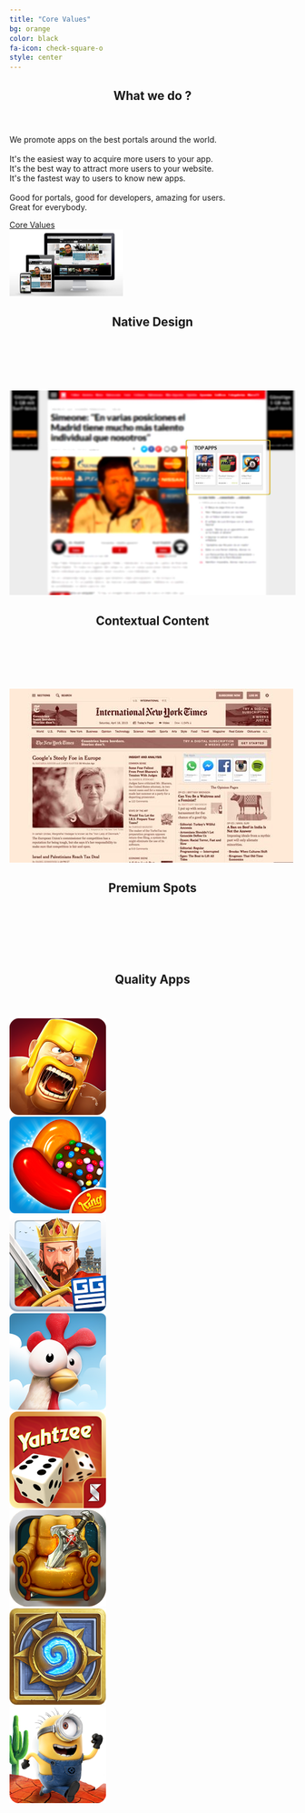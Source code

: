 ```yaml
---
title: "Core Values"
bg: orange
color: black
fa-icon: check-square-o
style: center
---
```



<!-- Banner -->
<section id="banner">
	<header>
		<h2>What we do ?</h2>
	</header>
	<p>
	We promote apps on the best portals around the world.<br/><br/>
	It's the easiest way to acquire more users to your app.<br/>
	It's the best way to attract more users to your website.<br/>
	It's the fastest way to users to know new apps.<br/><br/>
	Good for portals, good for developers, amazing for users.<br/>
	Great for everybody.
	</p>
	<footer>
		<a href="#first" class="button style2 scrolly">Core Values</a>
	</footer>
</section>

<!-- core value 1 -->
<article id="first" class="container box style1 right">
	<a href="#" class="image fit"><img src="images/core_values/native-design.jpg" width="200" /></a>
	<div class="inner">
		<header>
			<h2>Native Design</h2>
		</header>
		<br/>
		<br/>
		<br/>
	</div>
</article>

<!-- core value 2 -->
<article class="container box style1 left">
	<a href="#" class="image fit"><img src="images/core_values/context-content.jpg" /></a>
	<div class="inner">
		<header>
			<h2>Contextual Content</h2>
		</header>
		<br/>
		<br/>
		<br/>
	</div>
</article>

<!-- core value 3 -->
<article class="container box style1 left">
	<a href="#" class="image fit"><img src="images/core_values/premium-spots.jpg" alt="" /></a>
	<div class="inner">
		<header>
			<h2>Premium Spots</h2>
		</header>
		<br/>
		<br/>
		<br/>
	</div>
</article>

<!-- Portfolio -->
<article class="container box style2">
	<header>
		<h2>Quality Apps</h2>
	</header>
	<div class="inner gallery">
		<div class="row 0%">
			<div class="3u"><img src="../images/apps/clash-of-clans.webp" title="Clash of Clans" class="image fit" style="outline: 0px;"></div>
			<div class="3u"><img src="../images/apps/candy-crush.webp" title="Candy Crush" class="image fit" style="outline: 0px;"/></div>
			<div class="3u"><img src="../images/apps/e4k.webp" title="Empire:Four Kigdoms" class="image fit" style="outline: 0px;"/></div>
			<div class="3u"><img src="../images/apps/hay-day.webp" title="Hay Day" class="image fit" style="outline: 0px;"/></div>
		</div>
		<div class="row 0%">
			<div class="3u"><img src="../images/apps/yahtzee.webp" title="Yahtzee" class="image fit" style="outline: 0px;"/></div>
			<div class="3u"><img src="../images/apps/ez-pz-rpg.webp" title="EZ PZ RPG" class="image fit" style="outline: 0px;"/></div>
			<div class="3u"><img src="../images/apps/hearthstone-heros.webp" title="Hearthstone Heroes of Warcraft" class="image fit" style="outline: 0px;"/></div>
			<div class="3u"><img src="../images/apps/minions.webp" alt="" title="People come and go and walk away" class="image fit" style="outline: 0px;"/></div>
		</div>
	</div>
</article>